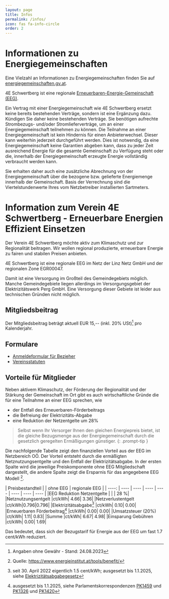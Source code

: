 ```yaml
---
layout: page
title: Infos
permalink: /infos/
icon: fas fa-info-circle
order: 2
---
```


# Informationen zu Energiegemeinschaften

Eine Vielzahl an Informationen zu Energiegemeinschaften finden Sie auf [energiegemeinschaften.gv.at](https://energiegemeinschaften.gv.at/).

4E Schwertberg ist eine regionale [Erneuerbaren-Energie-Gemeinschaft (EEG)](https://energiegemeinschaften.gv.at/erneuerbare-energie-gemeinschaften-eeg/).

Ein Vertrag mit einer Energiegemeinschaft wie 4E Schwertberg ersetzt keine bereits bestehenden Verträge, sondern
ist eine Ergänzung dazu. Kündigen Sie daher keine bestehenden Verträge. Sie benötigen aufrechte Strombezugs-
und/oder Stromlieferverträge, um an einer Energiegemeinschaft teilnehmen zu können. Die Teilnahme an einer
Energiegemeinschaft ist kein Hindernis für einen Anbieterwechsel. Dieser kann weiterhin jederzeit durchgeführt
werden.
Dies ist notwendig, da eine Energiegemeinschaft keine Garantien abgeben kann, dass zu jeder Zeit ausreichend Energie
für die gesamte Gemeinschaft zu Verfügung steht oder die, innerhalb der Energiegemeinschaft erzeugte Energie
vollständig verbraucht werden kann.

Sie erhalten daher auch eine zusätzliche Abrechnung von der Energiegemeinschaft über die bezogene bzw. gelieferte
Energiemenge innerhalb der Gemeinschaft. Basis der Verrechnung sind die Viertelstundenwerte Ihres vom Netzbetreiber
installierten Sartmeters.

# Information zum Verein **4E Schwertberg - Erneuerbare Energien Effizient Einsetzen**

Der Verein 4E Schwertberg möchte aktiv zum Klimaschutz und zur Regionalität beitragen. Wir wollen regional produzierte, erneuerbare Energie zu fairen und stabilen Preisen anbieten.

4E Schwertberg ist eine regionale EEG im Netz der Linz Netz GmbH und der regionalen Zone EGR00047.

Damit ist eine Versorgung im Großteil des Gemeindegebiets möglich. Manche Gemeindegebiete liegen 
allerdings im Versorgungsgebiet der Elektrizitätswerk Perg GmbH. Eine Versorgung dieser Gebiete
ist leider aus technischen Gründen nicht möglich.

## Mitgliedsbeitrag

Der Mitgliedsbeitrag beträgt aktuell EUR 15,-- (inkl. 20% USt)[^1] pro Kalenderjahr.


## Formulare

- [Anmeldeformular für Bezieher](/assets/docs/Aufnahmeantrag-Kaeufer.pdf)
- [Vereinsstatuten](/assets/docs/Vereinsstatuten_4E_Schwertberg.pdf)

## Vorteile für Mitglieder

Neben aktivem Klimaschutz, der Förderung der Regionalität und der Stärkung der Gemeinschaft im Ort
gibt es auch wirtschaftliche Gründe die für eine Teilnahme an einer EEG sprechen, wie

* der Entfall des Erneuerbaren-Förderbeitrags
* die Befreiung der Elektrizitäts-Abgabe
* eine Reduktion der Netzentgelte um 28%

> Selbst wenn Ihr Versorger Ihnen den gleichen Energiepreis bietet, ist die gleiche Bezugsmenge aus der
> Energiegemeinschaft durch die gesetzlich geregelten Ermäßigungen günstiger.
{: .prompt-tip }

Die nachfolgende Tabelle zeigt den finanziellen Vorteil aus der EEG im Netzbereich OÖ. Der Vorteil
entsteht durch die ermäßigten Netznutzungsentgelte und den Entfall der Elektrizitätsabgabe.
In der ersten Spalte wird die jeweilige Preiskomponente ohne EEG Mitgliedschaft dargestellt, die andere Spalte zeigt die Ersparnis für das angegebene EEG Modell [^2].

| Preisbestandteil |   | ohne EEG | regionale EEG |
| ----: | ---- | ---- | ---- | ---- | ---- | ---- | ---- |
|EEG Reduktion Netzentgelte     |      |     | 28 %|
|Netznutzungsentgelt            |ct/kWh| 4.66| 3.36|
|Netzverlustentgelt             |ct/kWh|0.796|0.796|
|Elektrizitätsabgabe[^3]        |ct/kWh| 0.10| 0.00|
|Erneuerbaren Förderbeitrag[^4] |ct/kWh| 0.00| 0.00|
|Umsatzsteuer (20%)             |ct/kWh| 1.11| 0.83|
|Summe                          |ct/kWh| 6.67| 4.98|
|Einsparung Gebühren            |ct/kWh| 0.00| 1.69|

Das bedeutet, dass sich der Bezugstarif für Energie aus der EEG um fast 1.7 cent/kWh reduziert.

[^1]: Angaben ohne Gewähr - Stand: 24.08.2023
[^2]: Quelle: https://www.energieinstitut.at/tools/benefit/
[^3]: seit 30. April 2022 eigentlich 1.5 cent/kWh; ausgesetzt bis 1.1.2025, siehe [Elektrizitätsabgabegesetz](https://www.ris.bka.gv.at/GeltendeFassung.wxe?Abfrage=Bundesnormen&Gesetzesnummer=10005027)
[^4]: ausgesetzt bis 1.1.2025, siehe Parlamentskorrespondenzen [PK1459](https://www.parlament.gv.at/aktuelles/pk/jahr_2022/pk1459) und [PK1326](https://www.parlament.gv.at/aktuelles/pk/jahr_2023/pk1326) und [PK1420](https://www.parlament.gv.at/aktuelles/pk/jahr_2023/pk1420)